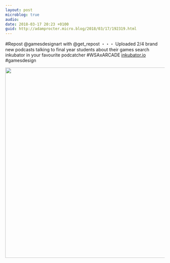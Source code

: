 ```yaml
---
layout: post
microblog: true
audio: 
date: 2018-03-17 20:23 +0100
guid: http://adamprocter.micro.blog/2018/03/17/192319.html
---
```

#Repost @gamesdesignart with @get_repost
・・・
Uploaded 2/4 brand new podcasts talking to final year students about their games search inkubator in your favourite podcatcher #WSAxARCADE [inkubator.io](http://inkubator.io) #gamesdesign

<img src="http://discursive.adamprocter.co.uk/uploads/2018/21665d0008.jpg" width="600" height="600" />
